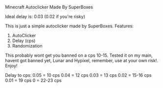 Minecraft Autoclicker
Made By SuperBoxes

Ideal delay is: 0.03 (0.02 if you're risky)

This is just a simple autoclicker made by SuperBoxes.
Features:
1. AutoClicker
2. Delay (cps)
3. Randomization

This probably wont get you banned on a cps 10-15. Tested it on my main, havent got banned yet, Lunar and Hypixel, remember, use at your own risk!. Enjoy!


Delay to cps:
0.05 = 10 cps
0.04 = 12 cps
0.03 = 13 cps
0.02 = 15-16 cps
0.01 = 19 cps
0 = 22-23 cps
